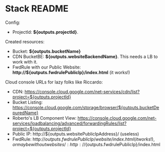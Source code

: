 # Stack README
Config:

* ProjectId: **${outputs.projectId}**.

Created resources:

* Bucket:  **${outputs.bucketName}**
* CDN BucketBE: **${outputs.websiteBackendName}**. This needs a LB to work with it.
* FwdRule with our Public Website: **http://${outputs.fwdrulePublicIp}/index.html** (it works!)

Cloud console URLs for lazy folks like Riccardo:

* CDN: https://console.cloud.google.com/net-services/cdn/list?project=${outputs.projectId}
* Bucket Listing: https://console.cloud.google.com/storage/browser/${outputs.bucketDepuredName}
* Roberto's LB Component View: https://console.cloud.google.com/net-services/loadbalancing/advanced/forwardingRules/list?project=${outputs.projectId}
* Public IP: http://${outputs.websitePublicIpAddress}/ (useless)
* FwdRule: http://${outputs.fwdrulePublicIp}/website/index.html (it works!),
  or maybe without websites/ : http://${outputs.fwdrulePublicIp}/index.html
